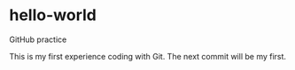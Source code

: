 # hello-world
GitHub practice

This is my first experience coding with Git. The next commit will be my first.
